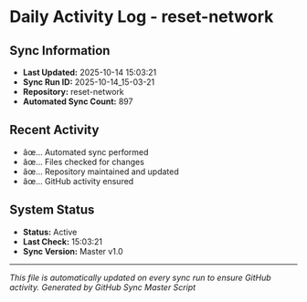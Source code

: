 ﻿# Daily Activity Log - reset-network

## Sync Information
- **Last Updated:** 2025-10-14 15:03:21
- **Sync Run ID:** 2025-10-14_15-03-21
- **Repository:** reset-network
- **Automated Sync Count:** 897

## Recent Activity
- âœ… Automated sync performed
- âœ… Files checked for changes
- âœ… Repository maintained and updated
- âœ… GitHub activity ensured

## System Status
- **Status:** Active
- **Last Check:** 15:03:21
- **Sync Version:** Master v1.0

---
*This file is automatically updated on every sync run to ensure GitHub activity.*
*Generated by GitHub Sync Master Script*
